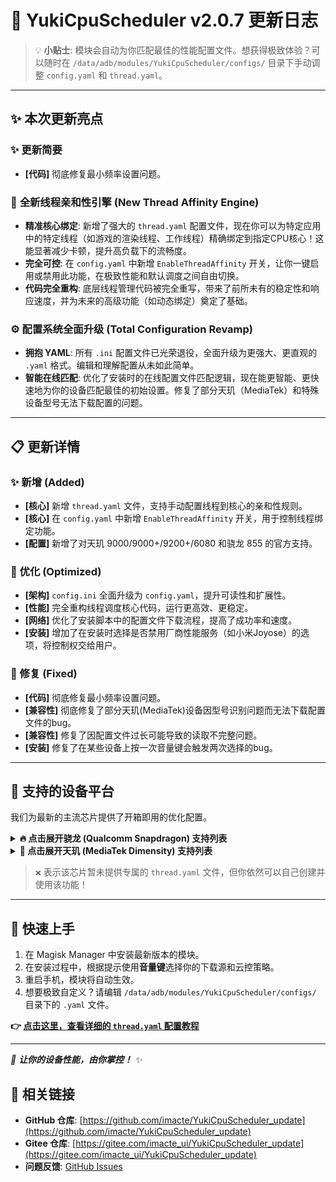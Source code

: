 # 🚀 YukiCpuScheduler v2.0.7 更新日志

> 💡 **小贴士**: 模块会自动为你匹配最佳的性能配置文件。想获得极致体验？可以随时在 `/data/adb/modules/YukiCpuScheduler/configs/` 目录下手动调整 `config.yaml` 和 `thread.yaml`。

---

## ✨ 本次更新亮点

### ✨ 更新简要
- **[代码]** 彻底修复最小频率设置问题。


### 🎯 **全新线程亲和性引擎 (New Thread Affinity Engine)**
- **精准核心绑定**: 新增了强大的 `thread.yaml` 配置文件，现在你可以为特定应用中的特定线程（如游戏的渲染线程、工作线程）精确绑定到指定CPU核心！这能显著减少卡顿，提升高负载下的流畅度。
- **完全可控**: 在 `config.yaml` 中新增 `EnableThreadAffinity` 开关，让你一键启用或禁用此功能，在极致性能和默认调度之间自由切换。
- **代码完全重构**: 底层线程管理代码被完全重写，带来了前所未有的稳定性和响应速度，并为未来的高级功能（如动态绑定）奠定了基础。

### ⚙️ **配置系统全面升级 (Total Configuration Revamp)**
- **拥抱 YAML**: 所有 `.ini` 配置文件已光荣退役，全面升级为更强大、更直观的 `.yaml` 格式。编辑和理解配置从未如此简单。
- **智能在线匹配**: 优化了安装时的在线配置文件匹配逻辑，现在能更智能、更快速地为你的设备匹配最佳的初始设置。修复了部分天玑（MediaTek）和特殊设备型号无法下载配置的问题。

---

## 📋 更新详情

### ✨ 新增 (Added)
- **[核心]** 新增 `thread.yaml` 文件，支持手动配置线程到核心的亲和性规则。
- **[核心]** 在 `config.yaml` 中新增 `EnableThreadAffinity` 开关，用于控制线程绑定功能。
- **[配置]** 新增了对天玑 9000/9000+/9200+/6080 和骁龙 855 的官方支持。

### 🚀 优化 (Optimized)
- **[架构]** `config.ini` 全面升级为 `config.yaml`，提升可读性和扩展性。
- **[性能]** 完全重构线程调度核心代码，运行更高效、更稳定。
- **[网络]** 优化了安装脚本中的配置文件下载流程，提高了成功率和速度。
- **[安装]** 增加了在安装时选择是否禁用厂商性能服务（如小米Joyose）的选项，将控制权交给用户。

### 🔧 修复 (Fixed)
- **[代码]** 彻底修复最小频率设置问题。
- **[兼容性]** 彻底修复了部分天玑(MediaTek)设备因型号识别问题而无法下载配置文件的bug。
- **[兼容性]** 修复了因配置文件过长可能导致的读取不完整问题。
- **[安装]** 修复了在某些设备上按一次音量键会触发两次选择的bug。

---

## 📱 支持的设备平台

我们为最新的主流芯片提供了开箱即用的优化配置。

<details>
<summary><b>🔥 点击展开骁龙 (Qualcomm Snapdragon) 支持列表</b></summary>

| 处理器型号 | 主配置文件 | 线程配置文件 |
|---|---|---|
| 骁龙 8 Gen 3 (sm8650) | ✅ | ✅ |
| 骁龙 8 Gen 2 (sm8550) | ✅ | ✅ |
| 骁龙 8+ Gen 1 (sm8475) | ✅ | ❌ (即将支持) |
| 骁龙 8 Gen 1 (sm8450) | ✅ | ❌ (即将支持) |
| 骁龙 888 (sm8350) | ✅ | ❌ (即将支持) |
| 骁龙 870 (sm8250-ac) | ✅ | ❌ (即将支持) |
| 骁龙 855 (sm8150) | ✅ | ❌ (即将支持) |
| 骁龙 7+ Gen 2 (sm7475) | ✅ | ❌ (即将支持) |

</details>

<details>
<summary><b>💎 点击展开天玑 (MediaTek Dimensity) 支持列表</b></summary>

| 处理器型号 | 主配置文件 | 线程配置文件 |
|---|---|---|
| 天玑 9300 (mt6989) | ✅ | ❌ (即将支持) |
| 天玑 9200+ (mt6985z) | ✅ | ❌ (即将支持) |
| 天玑 9200 (mt6985) | ✅ | ❌ (即将支持) |
| 天玑 9000+ (mt6983z) | ✅ | ❌ (即将支持) |
| 天玑 9000 (mt6983) | ✅ | ❌ (即将支持) |
| 天玑 8100 (mt6895) | ✅ | ❌ (即将支持) |
| 天玑 6080 (mt6080) | ✅ | ❌ (即将支持) |

</details>

> `❌` 表示该芯片暂未提供专属的 `thread.yaml` 文件，但你依然可以自己创建并使用该功能！

---

## 📖 快速上手

1.  在 Magisk Manager 中安装最新版本的模块。
2.  在安装过程中，根据提示使用**音量键**选择你的下载源和云控策略。
3.  重启手机，模块将自动生效。
4.  想要极致自定义？请编辑 `/data/adb/modules/YukiCpuScheduler/configs/` 目录下的 `.yaml` 文件。

**👉 [点击这里，查看详细的 `thread.yaml` 配置教程](https://github.com/imacte/YukiCpuScheduler_update)**

---

*🌟 **让你的设备性能，由你掌控！** ✨*

## 🔗 相关链接

- **GitHub 仓库**: [https://github.com/imacte/YukiCpuScheduler_update](https://github.com/imacte/YukiCpuScheduler_update)
- **Gitee 仓库**: [https://gitee.com/imacte_ui/YukiCpuScheduler_update](https://gitee.com/imacte_ui/YukiCpuScheduler_update)
- **问题反馈**: [GitHub Issues](https://github.com/imacte/YukiCpuScheduler_update/issues)
